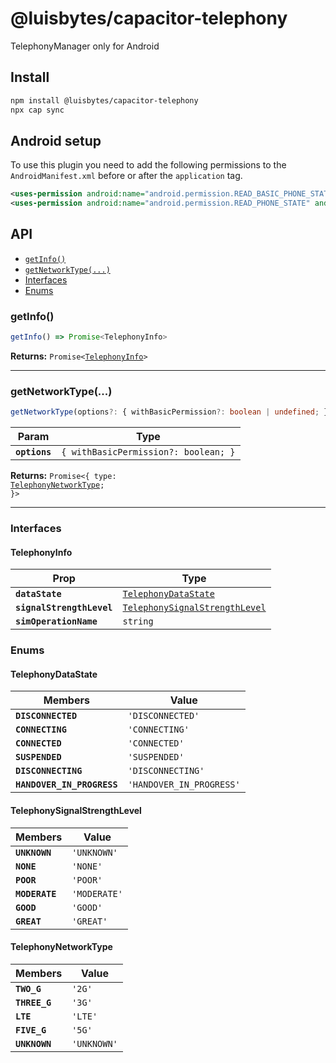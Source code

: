 # @luisbytes/capacitor-telephony

TelephonyManager only for Android

## Install

```bash
npm install @luisbytes/capacitor-telephony
npx cap sync
```

## Android setup

To use this plugin you need to add the following permissions to the `AndroidManifest.xml` before or after the `application` tag.

```xml
<uses-permission android:name="android.permission.READ_BASIC_PHONE_STATE" />
<uses-permission android:name="android.permission.READ_PHONE_STATE" android:maxSdkVersion="32" />
```

## API

<docgen-index>

* [`getInfo()`](#getinfo)
* [`getNetworkType(...)`](#getnetworktype)
* [Interfaces](#interfaces)
* [Enums](#enums)

</docgen-index>

<docgen-api>
<!--Update the source file JSDoc comments and rerun docgen to update the docs below-->

### getInfo()

```typescript
getInfo() => Promise<TelephonyInfo>
```

**Returns:** <code>Promise&lt;<a href="#telephonyinfo">TelephonyInfo</a>&gt;</code>

--------------------


### getNetworkType(...)

```typescript
getNetworkType(options?: { withBasicPermission?: boolean | undefined; } | undefined) => Promise<{ type: TelephonyNetworkType; }>
```

| Param         | Type                                            |
| ------------- | ----------------------------------------------- |
| **`options`** | <code>{ withBasicPermission?: boolean; }</code> |

**Returns:** <code>Promise&lt;{ type: <a href="#telephonynetworktype">TelephonyNetworkType</a>; }&gt;</code>

--------------------


### Interfaces


#### TelephonyInfo

| Prop                      | Type                                                                                  |
| ------------------------- | ------------------------------------------------------------------------------------- |
| **`dataState`**           | <code><a href="#telephonydatastate">TelephonyDataState</a></code>                     |
| **`signalStrengthLevel`** | <code><a href="#telephonysignalstrengthlevel">TelephonySignalStrengthLevel</a></code> |
| **`simOperationName`**    | <code>string</code>                                                                   |


### Enums


#### TelephonyDataState

| Members                    | Value                               |
| -------------------------- | ----------------------------------- |
| **`DISCONNECTED`**         | <code>'DISCONNECTED'</code>         |
| **`CONNECTING`**           | <code>'CONNECTING'</code>           |
| **`CONNECTED`**            | <code>'CONNECTED'</code>            |
| **`SUSPENDED`**            | <code>'SUSPENDED'</code>            |
| **`DISCONNECTING`**        | <code>'DISCONNECTING'</code>        |
| **`HANDOVER_IN_PROGRESS`** | <code>'HANDOVER_IN_PROGRESS'</code> |


#### TelephonySignalStrengthLevel

| Members        | Value                   |
| -------------- | ----------------------- |
| **`UNKNOWN`**  | <code>'UNKNOWN'</code>  |
| **`NONE`**     | <code>'NONE'</code>     |
| **`POOR`**     | <code>'POOR'</code>     |
| **`MODERATE`** | <code>'MODERATE'</code> |
| **`GOOD`**     | <code>'GOOD'</code>     |
| **`GREAT`**    | <code>'GREAT'</code>    |


#### TelephonyNetworkType

| Members       | Value                  |
| ------------- | ---------------------- |
| **`TWO_G`**   | <code>'2G'</code>      |
| **`THREE_G`** | <code>'3G'</code>      |
| **`LTE`**     | <code>'LTE'</code>     |
| **`FIVE_G`**  | <code>'5G'</code>      |
| **`UNKNOWN`** | <code>'UNKNOWN'</code> |

</docgen-api>
